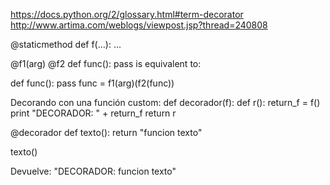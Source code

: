 https://docs.python.org/2/glossary.html#term-decorator
http://www.artima.com/weblogs/viewpost.jsp?thread=240808

@staticmethod
def f(...):
    ...



@f1(arg)
@f2
def func(): pass
is equivalent to:

def func(): pass
func = f1(arg)(f2(func))





Decorando con una función custom:
def decorador(f):
    def r():
        return_f = f()
        print "DECORADOR: " + return_f
    return r

@decorador
def texto():
    return "funcion texto"

texto()

Devuelve: "DECORADOR: funcion texto"
